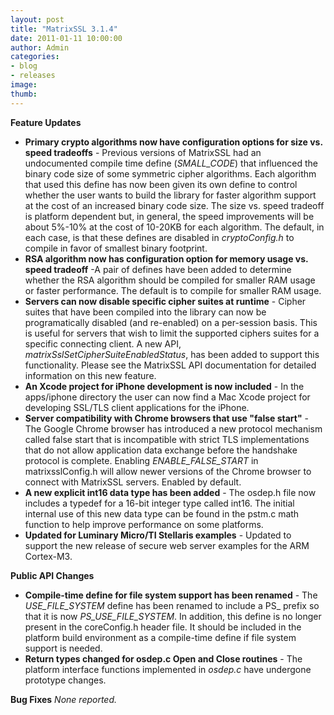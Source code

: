 ```yaml
---
layout: post
title: "MatrixSSL 3.1.4"
date: 2011-01-11 10:00:00
author: Admin
categories:
- blog
- releases
image:
thumb:
---
```

<b>Feature Updates</b>
<ul>
<li><b>Primary crypto algorithms now have configuration options for size vs. speed tradeoffs</b> - Previous versions of MatrixSSL had an undocumented compile time define (<i>SMALL_CODE</i>) that influenced the binary code size of some symmetric cipher algorithms. Each algorithm that used this define has now been given its own define to control whether the user wants to build the library for faster algorithm support at the cost of an increased binary code size. The size vs. speed tradeoff is platform dependent but, in general, the speed improvements will be about 5%-10% at the cost of 10-20KB for each algorithm. The default, in each case, is that these defines are disabled in <i>cryptoConfig.h</i> to compile in favor of smallest binary footprint.</li>
<li><b>RSA algorithm now has configuration option for memory usage vs. speed tradeoff</b> -A pair of defines have been added to determine whether the RSA algorithm should be compiled for smaller RAM usage or faster performance. The default is to compile for smaller RAM usage.</li>
<li><b>Servers can now disable specific cipher suites at runtime</b> - Cipher suites that have been compiled into the library can now be programatically disabled (and re-enabled) on a per-session basis. This is useful for servers that wish to limit the supported ciphers suites for a specific connecting client. A new API, <i>matrixSslSetCipherSuiteEnabledStatus</i>, has been added to support this functionality. Please see the MatrixSSL API documentation for detailed information on this new feature.</li>
<li><b>An Xcode project for iPhone development is now included</b> - In the apps/iphone directory the user can now find a Mac Xcode project for developing SSL/TLS client applications for the iPhone.</li>
<li><b>Server compatibility with Chrome browsers that use "false start"</b> - The Google Chrome browser has introduced a new protocol mechanism called false start that is incompatible with strict TLS implementations that do not allow application data exchange before the handshake protocol is complete. Enabling <i>ENABLE_FALSE_START</i> in matrixsslConfig.h will allow newer versions of the Chrome browser to connect with MatrixSSL servers. Enabled by default.</li>
<li><b>A new explicit int16 data type has been added</b> - The osdep.h file now includes a typedef for a 16-bit integer type called int16. The initial internal use of this new data type can be found in the pstm.c math function to help improve performance on some platforms.</li>
<li><b>Updated for Luminary Micro/TI Stellaris examples</b> - Updated to support the new release of secure web server examples for the ARM Cortex-M3.</li>
</ul>
<p/>
<b>Public API Changes</b>
<ul>
<li><b>Compile-time define for file system support has been renamed</b> - The <i>USE_FILE_SYSTEM</i> define has been renamed to include a PS_ prefix so that it is now <i>PS_USE_FILE_SYSTEM</i>. In addition, this define is no longer present in the coreConfig.h header file. It should be included in the platform build environment as a compile-time define if file system support is needed.</li>
<li><b>Return types changed for osdep.c Open and Close routines</b> - The platform interface functions implemented in <i>osdep.c</i> have undergone prototype changes.</li>
</ul>
<p/>
<b>Bug Fixes</b>
<i>None reported.</i>
<br/>

